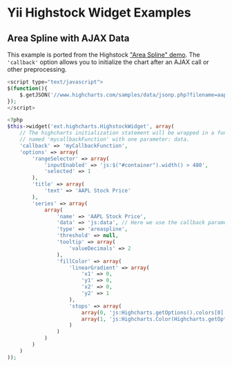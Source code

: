 # Yii Highstock Widget Examples #

## Area Spline with AJAX Data ##

This example is ported from the Highstock ["Area Spline" demo](http://www.highcharts.com/stock/demo/areaspline).
The `'callback'` option allows you to initialize the chart after an AJAX call or
other preprocessing.

```php
<script type="text/javascript">
$(function(){
	$.getJSON('//www.highcharts.com/samples/data/jsonp.php?filename=aapl-c.json&callback=?', myCallbackFunction);
});
</script>

<?php
$this->widget('ext.highcharts.HighstockWidget', array(
    // The highcharts initialization statement will be wrapped in a function
    // named 'mycallbackFunction' with one parameter: data.
	'callback' => 'myCallbackFunction',
    'options' => array(
        'rangeSelector' => array(
            'inputEnabled' => 'js:$("#container").width() > 480',
            'selected' => 1
        ),
        'title' => array(
            'text' => 'AAPL Stock Price'
        ),
        'series' => array(
            array(
                'name' => 'AAPL Stock Price',
                'data' => 'js:data', // Here we use the callback parameter, data
                'type' => 'areaspline',
                'threshold' => null,
                'tooltip' => array(
                    'valueDecimals' => 2
                ),
                'fillColor' => array(
                    'linearGradient' => array(
                        'x1' => 0,
                        'y1' => 0,
                        'x2' => 0,
                        'y2' => 1
                    ),
                    'stops' => array(
                        array(0, 'js:Highcharts.getOptions().colors[0]'),
                        array(1, 'js:Highcharts.Color(Highcharts.getOptions().colors[0]).setOpacity(0).get("rgba")')
                    )
                )
            )
        )
    )
));
```
